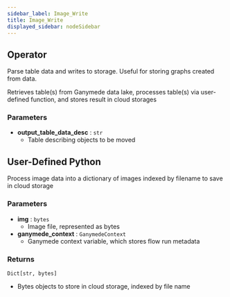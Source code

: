 ```yaml
---
sidebar_label: Image_Write
title: Image_Write
displayed_sidebar: nodeSidebar
---
```


## Operator
Parse table data and writes to storage.  Useful for storing graphs created from data.

Retrieves table(s) from Ganymede data lake, processes table(s) via user-defined function,
and stores result in cloud storages


### Parameters
- **output_table_data_desc** : `str`
    - Table describing objects to be moved
## User-Defined Python
Process image data into a dictionary of images indexed by filename to save in cloud storage


### Parameters
- **img** : `bytes`
    - Image file, represented as bytes
- **ganymede_context** : `GanymedeContext`
    - Ganymede context variable, which stores flow run metadata


### Returns
`Dict[str, bytes]`
  - Bytes objects to store in cloud storage, indexed by file name